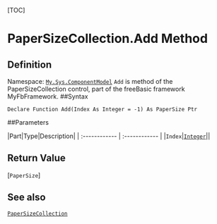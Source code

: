[TOC]
# PaperSizeCollection.Add Method

## Definition
Namespace: [`My.Sys.ComponentModel`](My.Sys.ComponentModel.md)
`Add` is method of the PaperSizeCollection control, part of the freeBasic framework MyFbFramework.
##Syntax
```freeBasic
Declare Function Add(Index As Integer = -1) As PaperSize Ptr
```

##Parameters

|Part|Type|Description|
| :------------ | :------------ |
|`Index`|[`Integer`]("https://www.freebasic.net/wiki/KeyPgInteger")||

## Return Value
[`PaperSize`]
## See also
[`PaperSizeCollection`](PaperSizeCollection.md)
